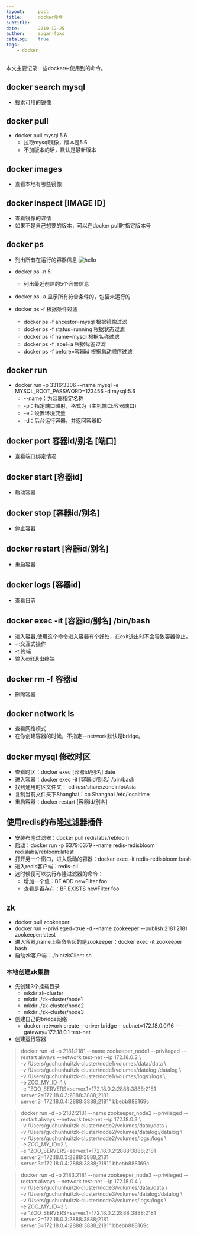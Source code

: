 ```yaml
---
layout:     post
title:      docker命令
subtitle:   
date:       2019-12-25
author:     sugar-foxs
catalog: 	true
tags:
    - docker
---
```


本文主要记录一些docker中使用到的命令。
<!-- more -->
## docker search mysql
- 搜索可用的镜像

## docker pull 
- docker pull mysql:5.6
    - 拉取mysql镜像，版本是5.6
    - 不加版本的话，默认是最新版本

## docker images
- 查看本地有哪些镜像

## docker inspect [IMAGE ID]
- 查看镜像的详情
- 如果不是自己想要的版本，可以在docker pull时指定版本号

## docker ps
- 列出所有在运行的容器信息
![hello](http://ww1.sinaimg.cn/large/dbf344a4ly1gacqxc6dxfj22iq04ytav.jpg)

- docker ps -n 5
    - 列出最近创建的5个容器信息
- docker ps -a 显示所有符合条件的，包括未运行的
- docker ps -f 根据条件过滤
    - docker ps -f ancestor=mysql  根据镜像过滤
    - docker ps -f status=running  根据状态过滤
    - docker ps -f name=mysql 根据名称过滤
    - docker ps -f label=a 根据标签过滤
    - docker ps -f before=容器id 根据启动顺序过滤
 
## docker run
- docker run -p 3316:3306 --name mysql -e MYSQL_ROOT_PASSWORD=123456 -d mysql:5.6
    - --name：为容器指定名称
    - -p：指定端口映射，格式为（主机端口:容器端口）
    - -e：设置环境变量
    - -d：后台运行容器，并返回容器ID

## docker port 容器id/别名 [端口]
- 查看端口绑定情况

## docker start [容器id]
- 启动容器

## docker stop [容器id/别名]
- 停止容器

## docker restart [容器id/别名]
- 重启容器

## docker logs [容器id]
- 查看日志

## docker exec -it [容器id/别名] /bin/bash
- 进入容器,使用这个命令进入容器有个好处，在exit退出时不会导致容器停止。
- -i:交互式操作
- -t:终端
- 输入exit退出终端

## docker rm -f 容器id
- 删除容器

## docker network ls 
- 查看网络模式
- 在你创建容器的时候，不指定--network默认是bridge。


## docker mysql 修改时区
- 查看时区：docker exec [容器id/别名]  date  
- 进入容器：docker exec -it [容器id/别名] /bin/bash
- 找到通用时区文件夹： cd /usr/share/zoneinfo/Asia
- 复制当前文件夹下Shanghai：cp Shanghai /etc/localtime
- 重启容器：docker restart [容器id/别名]

## 使用redis的布隆过滤器插件
- 安装布隆过滤器：docker pull redislabs/rebloom
- 启动：docker run -p 6379:6379 --name redis-redisbloom redislabs/rebloom:latest
- 打开另一个窗口，进入启动的容器：docker exec -it redis-redisbloom bash
- 进入redis客户端：redis-cli
- 这时候便可以执行布隆过滤器的命令：
    - 增加一个值：BF.ADD newFilter foo
    - 查看是否存在：BF.EXISTS newFilter foo

## zk
- docker pull zookeeper
- docker run --privileged=true -d --name zookeeper --publish 2181:2181 zookeeper:latest
- 进入容器,name上条命令起的是zookeeper：docker exec -it zookeeper bash
- 启动zk客户端：./bin/zkClient.sh

### 本地创建zk集群
- 先创建3个挂载目录
    - mkdir zk-cluster
    - mkdir ./zk-cluster/node1
    - mkdir ./zk-cluster/node2
    - mkdir ./zk-cluster/node3
- 创建自己的bridge网络
    - docker network create --driver bridge --subnet=172.18.0.0/16 --gateway=172.18.0.1 test-net
- 创建运行容器

> docker run -d -p 2181:2181 --name    zookeeper_node1 --privileged --restart always --network test-net --ip 172.18.0.2 \  
-v /Users/guchunhui/zk-cluster/node1/volumes/data:/data \  
-v /Users/guchunhui/zk-cluster/node1/volumes/datalog:/datalog \  
-v /Users/guchunhui/zk-cluster/node1/volumes/logs:/logs \  
-e ZOO_MY_ID=1 \  
-e "ZOO_SERVERS=server.1=172.18.0.2:2888:3888;2181 server.2=172.18.0.3:2888:3888;2181 server.3=172.18.0.4:2888:3888;2181" bbebb888169c

> docker run -d -p 2182:2181 --name zookeeper_node2 --privileged --restart always --network test-net --ip 172.18.0.3 \  
-v /Users/guchunhui/zk-cluster/node2/volumes/data:/data \  
-v /Users/guchunhui/zk-cluster/node2/volumes/datalog:/datalog \  
-v /Users/guchunhui/zk-cluster/node2/volumes/logs:/logs \  
-e ZOO_MY_ID=2 \  
-e "ZOO_SERVERS=server.1=172.18.0.2:2888:3888;2181 server.2=172.18.0.3:2888:3888;2181 server.3=172.18.0.4:2888:3888;2181" bbebb888169c

> docker run -d -p 2183:2181 --name   zookeeper_node3 --privileged --restart always --network test-net --ip 172.18.0.4 \  
-v /Users/guchunhui/zk-cluster/node3/volumes/data:/data \  
-v /Users/guchunhui/zk-cluster/node3/volumes/datalog:/datalog \  
-v /Users/guchunhui/zk-cluster/node3/volumes/logs:/logs \  
-e ZOO_MY_ID=3 \  
-e "ZOO_SERVERS=server.1=172.18.0.2:2888:3888;2181 server.2=172.18.0.3:2888:3888;2181 server.3=172.18.0.4:2888:3888;2181" bbebb888169c




